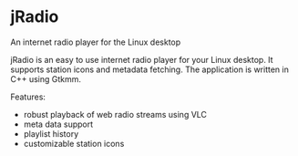 jRadio
======

An internet radio player for the Linux desktop

jRadio is an easy to use internet radio player for your Linux desktop. It
supports station icons and metadata fetching. The application is written in
C++ using Gtkmm.

Features:
* robust playback of web radio streams using VLC
* meta data support
* playlist history
* customizable station icons
